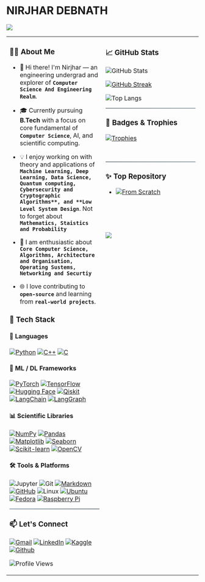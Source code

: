 # NIRJHAR DEBNATH

<img src="https://readme-typing-svg.demolab.com?font=Fira+Mono&size=18&pause=1000&color=36BCF7&width=435&lines=Wait+A+Moment!!!!;Hey+Who's+That!!!!"/>

<div align="center">
<table>
<tr>
<td valign="top" width="50%">

### 👨‍🎓 About Me

- 👋 Hi there! I'm Nirjhar — an engineering undergrad and explorer of **`Computer Science And Engineering Realm`**.  

- 🎓 Currently pursuing **B.Tech** with a focus on core fundamental of **`Computer Science`**, AI, and scientific computing.  

- 💡 I enjoy working on with theory and applications of **`Machine Learning, Deep Learning, Data Science, Quantum computing, Cybersecurity and Cryptographic Algorithms**, and **Low Level System Design`**. Not to forget about **`Mathematics, Staistics and Probability`**

- 🎯 I am enthusiastic about **`Core Computer Science, Algorithms, Architecture and Organisation, Operating Sustems, Networking and Securtiy`**

- 🌐 I love contributing to **`open-source`** and learning from **`real-world projects`**.


### 🚀 Tech Stack

<div align="left">

#### 🧠 Languages
[![Python](https://img.shields.io/badge/Python-3670A0?style=flat&logo=python&logoColor=ffdd54)](https://www.python.org/)
[![C++](https://img.shields.io/badge/C++-00599C?style=flat&logo=c%2B%2B&logoColor=white)](https://cplusplus.com/)
[![C](https://img.shields.io/badge/C-00599C?style=flat&logo=c&logoColor=white)](https://c.com/)

#### 🔬 ML / DL Frameworks

[![PyTorch](https://img.shields.io/badge/PyTorch-EE4C2C?style=flat&logo=pytorch&logoColor=white)](https://pytorch.org/)
[![TensorFlow](https://img.shields.io/badge/TensorFlow-FF6F00?style=flat&logo=tensorflow&logoColor=white)](https://www.tensorflow.org/)
[![Hugging Face](https://img.shields.io/badge/HuggingFace-FFCC00?style=flat&logo=huggingface&logoColor=black)](https://huggingface.co/)
[![Qiskit](https://img.shields.io/badge/Qiskit-6929C4?style=flat&logo=qiskit&logoColor=white)](https://qiskit.org/)
[![LangChain](https://img.shields.io/badge/LangChain-064534?style=flat&logo=langchain&logoColor=white)](https://github.com/langchain-ai/langchain)
[![LangGraph](https://img.shields.io/badge/LangGraph-043349?style=flat&logo=langgraph&logoColor=white)](https://github.com/langchain-ai/langgraph)

#### 📊 Scientific Libraries

[![NumPy](https://img.shields.io/badge/NumPy-013243?style=flat&logo=numpy&logoColor=white)](https://numpy.org/)
[![Pandas](https://img.shields.io/badge/Pandas-150458?style=flat&logo=pandas&logoColor=white)](https://pandas.pydata.org/)
[![Matplotlib](https://img.shields.io/badge/Matplotlib-11557C?style=flat&logo=python&logoColor=white)](https://matplotlib.org/)
[![Seaborn](https://img.shields.io/badge/Seaborn-3776AB?style=flat&logo=python&logoColor=white)](https://seaborn.pydata.org/)
[![Scikit-learn](https://img.shields.io/badge/Scikit--learn-F7931E?style=flat&logo=scikitlearn&logoColor=white)](https://scikit-learn.org/)
[![OpenCV](https://img.shields.io/badge/OpenCV-5C3EE8?style=flat&logo=opencv&logoColor=white)](https://opencv.org/)

#### 🛠️ Tools & Platforms

![Jupyter](https://img.shields.io/badge/Jupyter-white?style=flat&logo=jupyter&logoColor=F37626)
![Git](https://img.shields.io/badge/Git-F05032?style=flat&logo=git&logoColor=white)
[![Markdown](https://img.shields.io/badge/Markdown-050D38?style=flat&logo=markdown&logoColor=white)](https://daringfireball.net/projects/markdown/)
[![GitHub](https://img.shields.io/badge/GitHub-181717?style=flat&logo=github&logoColor=white)](https://github.com/)
![Linux](https://img.shields.io/badge/Linux-white?style=flat&logo=linux&logoColor=black)
[![Ubuntu](https://img.shields.io/badge/Ubuntu-E95420?style=flat&logo=ubuntu&logoColor=white)](https://ubuntu.com/)
[![Fedora](https://img.shields.io/badge/Fedora-294172?style=flat&logo=fedora&logoColor=white)](https://fedoraproject.org/)
[![Raspberry Pi](https://img.shields.io/badge/Raspberry%20Pi-C51A4A?style=flat&logo=raspberrypi&logoColor=white)](https://www.raspberrypi.org/)

<hr style="border: none; height: 1px; background: linear-gradient(to left, #0f2027, #203a43, #2c5364);" />

### 📫 Let's Connect

<div align="left">

[![Gmail](https://img.shields.io/badge/Gmail-nirjhardebnath2006@gmail.com-0f0336?style=flat&logo=gmail)](mailto:nirjhardebnath2006@gmail)
[![LinkedIn](https://img.shields.io/badge/LinkedIn-Nirjhar%20Debnath-0f0336?style=flat&logo=linkedin)](https://www.linkedin.com/in/nirjhar-debnath-515918331/)
[![Kaggle](https://img.shields.io/badge/Kaggle-Nirjhar-0f0336?style=0f0336&logo=kaggle)](https://www.kaggle.com/nirjhardebnath)
[![Github](https://img.shields.io/badge/Github-Nirjhar-0f0336?style=0f0336&logo=github)](https://www.github.com/NirjharDebnath)


![Profile Views](https://komarev.com/ghpvc/?username=NirjharDebnath&style=flat-square&color=2c5364&labelColor=0f2027&logo=github&logoColor=white&label=👁️‍🗨️%20Profile%20Views)
</div>

</div>


<div align="justify">


</td>
<td valign="top" width="50%">

### 📈 GitHub Stats

![GitHub Stats](https://github-readme-stats.vercel.app/api?username=NirjharDebnath&show_icons=true&theme=github_dark&hide=contribs&hide_title=true)

[![GitHub Streak](https://streak-stats.demolab.com?user=NirjharDebnath&theme=github_dark&hide_border=false)](https://git.io/streak-stats) 

![Top Langs](https://github-readme-stats.vercel.app/api/top-langs/?username=NirjharDebnath&layout=compact&theme=github_dark)

<hr style="border: none; height: 1px; background: linear-gradient(to right, #0f2027, #203a43, #2c5364);" />

### 🏅 Badges & Trophies

[![Trophies](https://github-profile-trophy.vercel.app/?username=NirjharDebnath&theme=darkhub&margin-w=15)](https://github.com/ryo-ma/github-profile-trophy)

<br>
<hr style="border: none; height: 1px; background: linear-gradient(to right, #0f2027, #203a43, #2c5364);" />

### ✨ Top Repository
- [![From Scratch](https://img.shields.io/badge/Github-From%20Scratch-044349?style=flat&logo=github&logoColor=white)](https://github.com/NirjharDebnath/From-Scratch)

<br>
<br>
<br>
<br>

<div style="align-item: center">
  <img src="https://readme-typing-svg.demolab.com?font=Fira+Mono&size=18&pause=1000&color=36BCF7&width=435&lines=Looks+Like+You+Have+Seen+It....;Thanks+For+Visiting!!!!" />
</div>

</td>
</tr>
</table>
</table>
</div>
